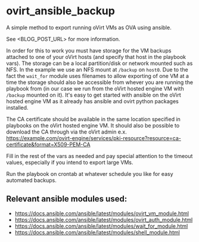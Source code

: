# ovirt_ansible_backup
A simple method to export running oVirt VMs as OVA using ansible.

See <BLOG_POST_URL> for more information.

In order for this to work you must have storage for the VM backups attached to one of your oVirt hosts (and specify that host in the playbook vars). The storage can be a local partition/disk or network mounted such as NFS. In the example we use an NFS mount at `/backup` on `host0`. Due to the fact the `wait_for` module uses filenames to allow exporting of one VM at a time the storage should also be accessible from whever you are running the playbook from (in our case we run from the oVirt hosted engine VM with `/backup` mounted on it). It's easy to get started with ansible on the oVirt hosted engine VM as it already has ansible and ovirt python packages installed.

The CA certificate should be available in the same location specified in playbooks on the oVirt hosted engine VM. It should also be possible to download the CA through via the oVirt admin e.x. https://example.com/ovirt-engine/services/pki-resource?resource=ca-certificate&format=X509-PEM-CA

Fill in the rest of the vars as needed and pay special attention to the timeout values, especially if you intend to export large VMs.

Run the playbook on crontab at whatever schedule you like for easy automated backups.

## Relevant ansible modules used:

* https://docs.ansible.com/ansible/latest/modules/ovirt_vm_module.html
* https://docs.ansible.com/ansible/latest/modules/ovirt_auth_module.html
* https://docs.ansible.com/ansible/latest/modules/wait_for_module.html
* https://docs.ansible.com/ansible/latest/modules/shell_module.html

